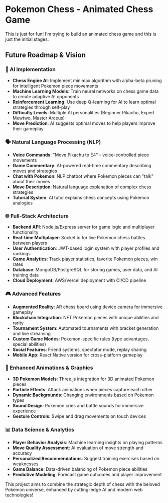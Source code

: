# Pokemon Chess - Animated Chess Game

This is just for fun! I'm trying to build an animated chess game and this is just the initial stages.

## Future Roadmap & Vision

### 🤖 AI Implementation
- **Chess Engine AI**: Implement minimax algorithm with alpha-beta pruning for intelligent Pokemon piece movements
- **Machine Learning Models**: Train neural networks on chess game data to create adaptive AI opponents
- **Reinforcement Learning**: Use deep Q-learning for AI to learn optimal strategies through self-play
- **Difficulty Levels**: Multiple AI personalities (Beginner Pikachu, Expert Mewtwo, Master Arceus)
- **Move Prediction**: AI suggests optimal moves to help players improve their gameplay

### 🗣️ Natural Language Processing (NLP)
- **Voice Commands**: "Move Pikachu to E4" - voice-controlled piece movements
- **Game Commentary**: AI-powered real-time commentary describing moves and strategies
- **Chat with Pokemon**: NLP chatbot where Pokemon pieces can "talk" about their moves
- **Move Description**: Natural language explanation of complex chess strategies
- **Tutorial System**: AI tutor explains chess concepts using Pokemon analogies

### 🌐 Full-Stack Architecture
- **Backend API**: Node.js/Express server for game logic and multiplayer functionality
- **Real-time Multiplayer**: Socket.io for live Pokemon chess battles between players
- **User Authentication**: JWT-based login system with player profiles and rankings
- **Game Analytics**: Track player statistics, favorite Pokemon pieces, win rates
- **Database**: MongoDB/PostgreSQL for storing games, user data, and AI training data
- **Cloud Deployment**: AWS/Vercel deployment with CI/CD pipeline

### 🎮 Advanced Features
- **Augmented Reality**: AR chess board using device camera for immersive gameplay
- **Blockchain Integration**: NFT Pokemon pieces with unique abilities and rarity
- **Tournament System**: Automated tournaments with bracket generation and live streaming
- **Custom Game Modes**: Pokemon-specific rules (type advantages, special abilities)
- **Social Features**: Friend systems, spectator mode, replay sharing
- **Mobile App**: React Native version for cross-platform gameplay

### 🎨 Enhanced Animations & Graphics
- **3D Pokemon Models**: Three.js integration for 3D animated Pokemon pieces
- **Particle Effects**: Attack animations when pieces capture each other
- **Dynamic Backgrounds**: Changing environments based on Pokemon types
- **Sound Design**: Pokemon cries and battle sounds for immersive experience
- **Gesture Controls**: Swipe and drag movements on touch devices

### 📊 Data Science & Analytics
- **Player Behavior Analysis**: Machine learning insights on playing patterns
- **Move Quality Assessment**: AI evaluation of move strength and accuracy
- **Personalized Recommendations**: Suggest training exercises based on weaknesses
- **Game Balance**: Data-driven balancing of Pokemon piece abilities
- **Predictive Modeling**: Forecast game outcomes and player improvement

This project aims to combine the strategic depth of chess with the beloved Pokemon universe, enhanced by cutting-edge AI and modern web technologies!
